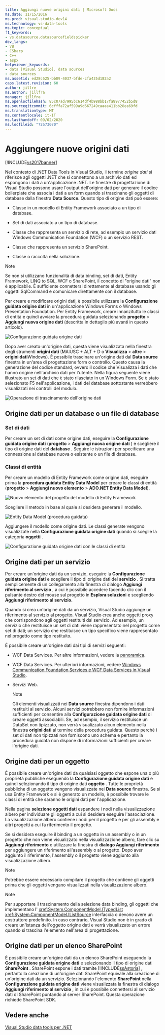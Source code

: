 ```yaml
---
title: Aggiungi nuove origini dati | Microsoft Docs
ms.date: 11/15/2016
ms.prod: visual-studio-dev14
ms.technology: vs-data-tools
ms.topic: conceptual
f1_keywords:
- vs.datasource.datasourcefieldspicker
dev_langs:
- VB
- CSharp
- C++
- aspx
helpviewer_keywords:
- data [Visual Studio], data sources
- data sources
ms.assetid: ed28c625-bb89-4037-bfde-cfa435d182a2
caps.latest.revision: 60
author: jillre
ms.author: jillfra
manager: jillfra
ms.openlocfilehash: 85c07ad7995bc614df4b988bb17fa8977452b5d8
ms.sourcegitcommit: 6cfffa72af599a9d667249caaaa411bb28ea69fd
ms.translationtype: MT
ms.contentlocale: it-IT
ms.lasthandoff: 09/02/2020
ms.locfileid: "72673070"
---
```

# <a name="add-new-data-sources"></a>Aggiungere nuove origini dati
[!INCLUDE[vs2017banner](../includes/vs2017banner.md)]

Nel contesto di .NET Data Tools in Visual Studio, il termine *origine dati* si riferisce agli oggetti .NET che si connettono a un archivio dati ed espongono i dati a un'applicazione .NET. Le finestre di progettazione di Visual Studio possono usare l'output dell'origine dati per generare il codice boilerplate che associa i dati a un form quando si trascinano gli oggetti di database dalla finestra **Data Source**. Questo tipo di origine dati può essere:

- Classe in un modello di Entity Framework associato a un tipo di database.

- Set di dati associato a un tipo di database.

- Classe che rappresenta un servizio di rete, ad esempio un servizio dati Windows Communication Foundation (WCF) o un servizio REST.

- Classe che rappresenta un servizio SharePoint.

- Classe o raccolta nella soluzione.

> [!NOTE]
> Se non si utilizzano funzionalità di data binding, set di dati, Entity Framework, LINQ to SQL, WCF o SharePoint, il concetto di "origine dati" non è applicabile. È sufficiente connettersi direttamente al database usando gli oggetti SqlCommand e comunicare direttamente con il database.

 Per creare e modificare origini dati, è possibile utilizzare la **Configurazione guidata origine dati** in un'applicazione Windows Forms o Windows Presentation Foundation. Per Entity Framework, creare innanzitutto le classi di entità e quindi avviare la procedura guidata selezionando **progetto**  >  **Aggiungi nuova origine dati** (descritta in dettaglio più avanti in questo articolo).

 ![Configurazione guidata origine dati](../data-tools/media/data-source-configuration-wizard.png "Configurazione guidata origine dati")

 Dopo aver creato un'origine dati, questa viene visualizzata nella finestra degli strumenti **origini dati** (MAIUSC + ALT + D o **Visualizza**  >  **altre**  >  **origini dati**Windows). È possibile trascinare un'origine dati dal **Data source** finestra in un'area di progettazione form o controllo. Questo causa la generazione del codice standard, ovvero il codice che Visualizza i dati che hanno origine nell'archivio dati per l'utente. Nella figura seguente viene illustrato un set di dati che è stato rilasciato in un Windows Form. Se è stato selezionato F5 nell'applicazione, i dati del database sottostante verrebbero visualizzati nei controlli del modulo.

 ![Operazione di trascinamento dell'origine dati](../data-tools/media/raddata-data-source-drag-operation.png "operazione di trascinamento dell'origine dati raddata")

## <a name="data-source-for-a-database-or-a-database-file"></a>Origine dati per un database o un file di database

### <a name="dataset"></a>Set di dati
 Per creare un set di dati come origine dati, eseguire la **Configurazione guidata origine dati** (**progetto**  >  **Aggiungi nuova origine dati** ) e scegliere il tipo di origine dati del **database** . Seguire le istruzioni per specificare una connessione al database nuova o esistente o un file di database.

### <a name="entity-classes"></a>Classi di entità
 Per creare un modello di Entity Framework come origine dati, eseguire prima la **procedura guidata Entity Data Model** per creare le classi di entità (**progetto**  >  **Aggiungi nuovo elemento**  >  **ADO.NET Entity Data Model**).

 ![Nuovo elemento del progetto del modello di Entity Framework](../data-tools/media/raddata-new-entity-framework-model-project-item.png "raddata nuovo elemento del progetto di modello Entity Framework")

 Scegliere il metodo in base al quale si desidera generare il modello.

 ![Entity Data Model (procedura guidata)](../data-tools/media/raddata-entity-data-model-wizard.png "Procedura guidata di Entity Data Model raddata")

 Aggiungere il modello come origine dati. Le classi generate vengono visualizzate nella **Configurazione guidata origine dati** quando si sceglie la categoria **oggetti** .

 ![Configurazione guidata origine dati con le classi di entità](../data-tools/media/raddata-data-source-configuration-wizard-with-entity-classes.png "Configurazione guidata origine dati raddata con le classi di entità")

## <a name="data-source-for-a-service"></a>Origine dati per un servizio
 Per creare un'origine dati da un servizio, eseguire la **Configurazione guidata origine dati** e scegliere il tipo di origine dati del **servizio** . Si tratta semplicemente di un collegamento alla finestra di dialogo **Aggiungi riferimento al servizio** , a cui è possibile accedere facendo clic con il pulsante destro del mouse sul progetto in **Esplora soluzioni** e scegliendo **Aggiungi riferimento al servizio**.

 Quando si crea un'origine dati da un servizio, Visual Studio aggiunge un riferimento al servizio al progetto. Visual Studio crea anche oggetti proxy che corrispondono agli oggetti restituiti dal servizio. Ad esempio, un servizio che restituisce un set di dati viene rappresentato nel progetto come set di dati; un servizio che restituisce un tipo specifico viene rappresentato nel progetto come tipo restituito.

 È possibile creare un'origine dati dai tipi di servizi seguenti:

- WCF Data Services. Per altre informazioni, vedere la [panoramica](https://msdn.microsoft.com/library/7924cf94-c9a6-4015-afc9-f5d22b1743bb).

- WCF Data Services. Per ulteriori informazioni, vedere [Windows Communication Foundation Services e WCF Data Services in Visual Studio](../data-tools/windows-communication-foundation-services-and-wcf-data-services-in-visual-studio.md).

- Servizi Web.

    > [!NOTE]
    > Gli elementi visualizzati nei **Data source** finestra dipendono i dati restituiti al servizio. Alcuni servizi potrebbero non fornire informazioni sufficienti per consentire alla **Configurazione guidata origine dati** di creare oggetti associabili. Se, ad esempio, il servizio restituisce un DataSet non tipizzato, non verrà visualizzato alcun elemento nella finestra **origini dati** al termine della procedura guidata. Questo perché i set di dati non tipizzati non forniscono uno schema e pertanto la procedura guidata non dispone di informazioni sufficienti per creare l'origine dati.

## <a name="data-source-for-an-object"></a>Origine dati per un oggetto
 È possibile creare un'origine dati da qualsiasi oggetto che espone una o più proprietà pubbliche eseguendo la **Configurazione guidata origine dati** e quindi selezionando il tipo di origine dati **oggetto** . Tutte le proprietà pubbliche di un oggetto vengono visualizzate nei **Data source** finestra.   Se si usa Entity Framework e si è generato un modello, è possibile trovare le classi di entità che saranno le origini dati per l'applicazione.

 Nella pagina **selezione oggetti dati** espandere i nodi nella visualizzazione albero per individuare gli oggetti a cui si desidera eseguire l'associazione. La visualizzazione albero contiene i nodi per il progetto e per gli assembly e altri progetti a cui fa riferimento il progetto.

 Se si desidera eseguire il binding a un oggetto in un assembly o in un progetto che non viene visualizzato nella visualizzazione albero, fare clic su **Aggiungi riferimento** e utilizzare la finestra di **dialogo Aggiungi riferimento** per aggiungere un riferimento all'assembly o al progetto. Dopo aver aggiunto il riferimento, l'assembly o il progetto viene aggiunto alla visualizzazione albero.

> [!NOTE]
> Potrebbe essere necessario compilare il progetto che contiene gli oggetti prima che gli oggetti vengano visualizzati nella visualizzazione albero.

> [!NOTE]
> Per supportare il trascinamento della selezione data binding, gli oggetti che implementano l' <xref:System.ComponentModel.ITypedList> <xref:System.ComponentModel.IListSource> interfaccia o devono avere un costruttore predefinito. In caso contrario, Visual Studio non è in grado di creare un'istanza dell'oggetto origine dati e verrà visualizzato un errore quando si trascina l'elemento nell'area di progettazione.

## <a name="data-source-for-a-sharepoint-list"></a>Origine dati per un elenco SharePoint
 È possibile creare un'origine dati da un elenco SharePoint eseguendo la **Configurazione guidata origine dati** e selezionando il tipo di origine dati **SharePoint** . SharePoint espone i dati tramite [!INCLUDE[ssAstoria](../includes/ssastoria-md.md)] , pertanto la creazione di un'origine dati SharePoint equivale alla creazione di un'origine dati da un servizio. Selezionando l'elemento **SharePoint** nella **Configurazione guidata origine dati** viene visualizzata la finestra di dialogo **Aggiungi riferimento al servizio** , in cui è possibile connettersi al servizio dati di SharePoint puntando al server SharePoint.  Questa operazione richiede SharePoint SDK.

## <a name="see-also"></a>Vedere anche
 [Visual Studio data tools per .NET](../data-tools/visual-studio-data-tools-for-dotnet.md)
